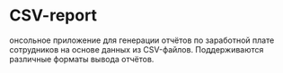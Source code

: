 # CSV-report
онсольное приложение для генерации отчётов по заработной плате сотрудников на основе данных из CSV-файлов. Поддерживаются различные форматы вывода отчётов.
